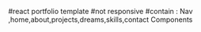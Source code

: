 #react portfolio template 
#not responsive 
#contain : Nav ,home,about,projects,dreams,skills,contact Components 

